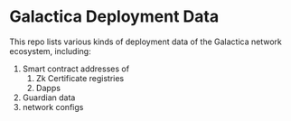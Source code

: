 # Galactica Deployment Data

This repo lists various kinds of deployment data of the Galactica network ecosystem, including:
1. Smart contract addresses of
    1. Zk Certificate registries
    2. Dapps
2. Guardian data
3. network configs

